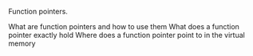 Function pointers.

What are function pointers and how to use them
What does a function pointer exactly hold
Where does a function pointer point to in the virtual memory

